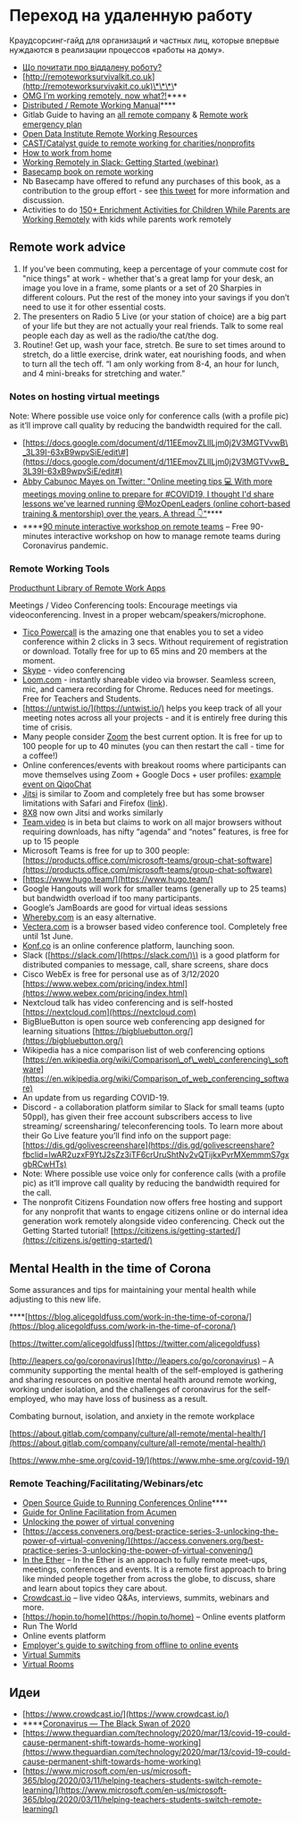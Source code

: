 # Переход на удаленную работу

Краудсорсинг-гайд для организаций и частных лиц, которые впервые нуждаются в реализации процессов «работы на дому».

* [Що почитати про віддалену роботу?](https://www.notion.so/8aae91ba856c492b863dc07a87ac1a0d)
* [http://remoteworksurvivalkit.co.uk](http://remoteworksurvivakit.co.uk)\*\*\*\*
* [OMG I’m working remotely, now what?!](http://omgwfh.com)\*\*\*\*
* [Distributed / Remote Working Manual](https://edgeryders.eu/t/distributed-collaboration-manual/11263)\*\*\*\*
* Gitlab Guide to having an [all remote company](https://about.gitlab.com/company/culture/all-remote/guide/) & [Remote work emergency plan](https://about.gitlab.com/company/culture/all-remote/remote-work-emergency-plan/)
* [Open Data Institute Remote Working Resources](https://docs.google.com/document/d/10TkXOjKVHFwuApo4v2eEbgVVE1l0mf5gOKG8F6T7TO0/edit#heading=h.3fngvdcfo2cs)
* [CAST/Catalyst guide to remote working for charities/nonprofits](https://www.civilsociety.co.uk/voices/how-to-work-remotely-in-a-time-of-coronavirus.html)
* [How to work from home](www.theverge.com/2020/3/11/21171349/remote-work-how-to-home-coronavirus-quarantine-productivity-tips)
* [Working Remotely in Slack: Getting Started \(webinar\)](https://slack.com/events/webinars/working-remotely-in-slack-getting-started)
* [Basecamp book on remote working](https://basecamp.com/books/remote)
* Nb Basecamp have offered to refund any purchases of this book, as a contribution to the group effort - see [this tweet](https://twitter.com/jasonfried/status/1237773562322259970) for more information and discussion. 
* Activities to do [150+ Enrichment Activities for Children While Parents are Working Remotely](https://docs.google.com/spreadsheets/d/1KCFnWreu4v7VoO3NbgP-Qcq2LyE1FvliYSoiTLRY7Qg/edit?usp=sharing) with kids while parents work remotely

## **Remote work advice**

1. If you've been commuting, keep a percentage of your commute cost for "nice things" at work - whether that's a great lamp for your desk, an image you love in a frame, some plants or a set of 20 Sharpies in different colours. Put the rest of the money into your savings if you don’t need to use it for other essential costs.
2. The presenters on Radio 5 Live \(or your station of choice\) are a big part of your life but they are not actually your real friends. Talk to some real people each day as well as the radio/the cat/the dog.
3. Routine! Get up, wash your face, stretch. Be sure to set times around to stretch, do a little exercise, drink water, eat nourishing foods, and when to turn all the tech off. “I am only working from 8-4, an hour for lunch, and 4 mini-breaks for stretching and water.”

### Notes on hosting virtual meetings

Note: Where possible use voice only for conference calls \(with a profile pic\) as it’ll improve call quality by reducing the bandwidth required for the call.

* [https://docs.google.com/document/d/11EEmovZLlILjm0j2V3MGTVvwB\_3L39I-63xB9wpvSiE/edit\#](https://docs.google.com/document/d/11EEmovZLlILjm0j2V3MGTVvwB_3L39I-63xB9wpvSiE/edit#)
* [Abby Cabunoc Mayes on Twitter: "Online meeting tips 💻 With more meetings moving online to prepare for \#COVID19, I thought I'd share lessons we've learned running @MozOpenLeaders \(online cohort-based training & mentorship\) over the years. A thread 👇"](https://twitter.com/abbycabs/status/1237001927734542341)\*\*\*\*
* \*\*\*\*[90 minute interactive workshop on remote teams](https://www.daoleadership.com/managingremoteworkforce/) – Free 90-minutes interactive workshop on how to manage remote teams during Coronavirus pandemic.

### **Remote Working Tools**

[Producthunt Library of Remote Work Apps](https://www.producthunt.com/e/remote-apps)

Meetings / Video Conferencing tools: Encourage meetings via videoconferencing. Invest in a proper webcam/speakers/microphone.

* [Tico Powercall](https://tico.chat/powercall) is the amazing one that enables you to set a video conference within 2 clicks in 3 secs. Without requirement of registration or download. Totally free for up to 65 mins and 20 members at the moment.
* [Skype](https://www.skype.com/en/) - video conferencing
* [Loom.com](https://www.loom.com/) - instantly shareable video via browser. Seamless screen, mic, and camera recording for Chrome. Reduces need for meetings. Free for Teachers and Students.
* [https://untwist.io/](https://untwist.io/) helps you keep track of all your meeting notes across all your projects - and it is entirely free during this time of crisis. 
* Many people consider [Zoom](https://zoom.us) the best current option. It is free for up to 100 people for up to 40 minutes \(you can then restart the call - time for a coffee!\)
* Online conferences/events with breakout rooms where participants can move themselves using Zoom + Google Docs + user profiles: [example event on QiqoChat](https://qiqochat.com/e/bfAzdiJjsPpomrZWrbhELQzJk)
* [Jitsi](http://jitsi.org) is similar to Zoom and completely free but has some browser limitations with Safari and Firefox \([link](https://github.com/jitsi/lib-jitsi-meet/blob/fa24ac5289c5e73b2f5d4fe005cef8f9cfff8268/modules/browser/capabilities.json)\).
* [8X8](http://8x8.com) now own Jitsi and works similarly
* [Team.video](https://team.video) is in beta but claims to work on all major browsers without requiring downloads, has nifty “agenda” and “notes” features, is free for up to 15 people
* Microsoft Teams is free for up to 300 people: [https://products.office.com/microsoft-teams/group-chat-software](https://products.office.com/microsoft-teams/group-chat-software)
* [https://www.hugo.team/](https://www.hugo.team/)
* Google Hangouts will work for smaller teams \(generally up to 25 teams\) but bandwidth overload if too many participants.
* Google’s JamBoards are good for virtual ideas sessions
* [Whereby.com](https://whereby.com/) is an easy alternative.
* [Vectera.com](https://www.vectera.com/) is a browser based video conference tool. Completely free until 1st June.
* [Konf.co](https://konf.co) is an online conference platform, launching soon.
* Slack \([https://slack.com/](https://slack.com/)\) is a good platform for distributed companies to message, call, share screens, share docs 
* Cisco WebEx is free for personal use as of 3/12/2020 [https://www.webex.com/pricing/index.html](https://www.webex.com/pricing/index.html) 
* Nextcloud talk has video conferencing and is self-hosted [https://nextcloud.com](https://nextcloud.com) 
* BigBlueButton is open source web conferencing app designed for learning situations  [https://bigbluebutton.org/](https://bigbluebutton.org/) 
* Wikipedia has a nice comparison list of web conferencing options [https://en.wikipedia.org/wiki/Comparison\_of\_web\_conferencing\_software](https://en.wikipedia.org/wiki/Comparison_of_web_conferencing_software) 
* An update from us regarding COVID-19.
* Discord - a collaboration platform similar to Slack for small teams \(upto 50ppl\), has given their free account subscribers access to live streaming/ screensharing/ teleconferencing tools. To learn more about their Go Live feature you’ll find info on the support page: [https://dis.gd/golivescreenshare](https://dis.gd/golivescreenshare?fbclid=IwAR2uzxF9YtJ2sZz3iTF6crUruShtNv2vQTijkxPvrMXemmmS7gxgbRCwHTs)
* Note: Where possible use voice only for conference calls \(with a profile pic\) as it’ll improve call quality by reducing the bandwidth required for the call.
* The nonprofit Citizens Foundation now offers free hosting and support for any nonprofit that wants to engage citizens online or do internal idea generation work remotely alongside video conferencing. Check out the Getting Started tutorial! [https://citizens.is/getting-started/](https://citizens.is/getting-started/)

## **Mental Health in the time of Corona**

Some assurances and tips for maintaining your mental health while adjusting to this new life.

\*\*\*\*[https://blog.alicegoldfuss.com/work-in-the-time-of-corona/](https://blog.alicegoldfuss.com/work-in-the-time-of-corona/)

[https://twitter.com/alicegoldfuss](https://twitter.com/alicegoldfuss)

[http://leapers.co/go/coronavirus](http://leapers.co/go/coronavirus) – A community supporting the mental health of the self-employed is gathering and sharing resources on positive mental health around remote working, working under isolation, and the challenges of coronavirus for the self-employed, who may have loss of business as a result.

Combating burnout, isolation, and anxiety in the remote workplace

[https://about.gitlab.com/company/culture/all-remote/mental-health/](https://about.gitlab.com/company/culture/all-remote/mental-health/)

[https://www.mhe-sme.org/covid-19/](https://www.mhe-sme.org/covid-19/) 

### **Remote Teaching/Facilitating/Webinars/etc**

* [Open Source Guide to Running Conferences Online](https://www.taxjustice.net/2020/03/05/lessons-learned-from-organising-our-first-virtual-conference/)\*\*\*\*
* [Guide for Online Facilitation from Acumen](https://docs.google.com/document/d/17aRkZbsQtojvitvhVjFxNeByJyS9Ht0UDUbIVv4FMLY/edit#heading=h.kn2blnv7nhky)
* [Unlocking the power of virtual convening](https://access.conveners.org/best-practice-series-3-unlocking-the-power-of-virtual-convening/)
* [https://access.conveners.org/best-practice-series-3-unlocking-the-power-of-virtual-convening/](https://access.conveners.org/best-practice-series-3-unlocking-the-power-of-virtual-convening/)
* [In the Ether](https://intheether.xyz/) – In the Ether is an approach to fully remote meet-ups, meetings, conferences and events. It is a remote first approach to bring like minded people together from across the globe, to discuss, share and learn about topics they care about.
* [Crowdcast.io](https://www.crowdcast.io/) – live video Q&As, interviews, summits, webinars and more.
* [https://hopin.to/home](https://hopin.to/home) – Online events platform
* Run The World
* Online events platform
* [Employer's guide to switching from offline to online events](https://empower.agency/offline-event-into-online-virtual-conference/)
* [Virtual Summits](https://digileaders.com/its-time-for-a-virtual-summit/)
* [Virtual Rooms](https://hubs.mozilla.com)

## 

## Идеи

* [https://www.crowdcast.io/](https://www.crowdcast.io/)
* \*\*\*\*[Coronavirus — The Black Swan of 2020](https://angel.co/re/story/13514)
* [https://www.theguardian.com/technology/2020/mar/13/covid-19-could-cause-permanent-shift-towards-home-working](https://www.theguardian.com/technology/2020/mar/13/covid-19-could-cause-permanent-shift-towards-home-working)
* [https://www.microsoft.com/en-us/microsoft-365/blog/2020/03/11/helping-teachers-students-switch-remote-learning/](https://www.microsoft.com/en-us/microsoft-365/blog/2020/03/11/helping-teachers-students-switch-remote-learning/)

